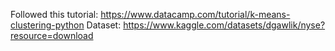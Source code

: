 Followed this tutorial: https://www.datacamp.com/tutorial/k-means-clustering-python
Dataset: https://www.kaggle.com/datasets/dgawlik/nyse?resource=download
